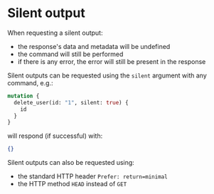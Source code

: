 # Silent output

When requesting a silent output:
  - the response's data and metadata will be undefined
  - the command will still be performed
  - if there is any error, the error will still be present in the response

Silent outputs can be requested using the `silent` argument with any command,
e.g.:

```graphql
mutation {
  delete_user(id: "1", silent: true) {
    id
  }
}
```

will respond (if successful) with:

```json
{}
```

Silent outputs can also be requested using:
  - the standard HTTP header `Prefer: return=minimal`
  - the HTTP method `HEAD` instead of `GET`
